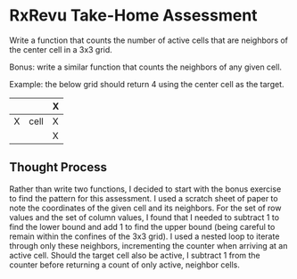 # RxRevu Take-Home Assessment

Write a function that counts the number of active cells that are neighbors of the center cell in a 3x3 grid.

Bonus: write a similar function that counts the neighbors of any given cell.

Example: the below grid should return 4 using the center cell as the target.

|     |      | X   |
| --- | ---- | --- |
| X   | cell | X   |
|     |      | X   |

## Thought Process

Rather than write two functions, I decided to start with the bonus exercise to find the pattern for this assessment. I used a scratch sheet of paper to note the coordinates of the given cell and its neighbors. For the set of row values and the set of column values, I found that I needed to subtract 1 to find the lower bound and add 1 to find the upper bound (being careful to remain within the confines of the 3x3 grid). I used a nested loop to iterate through only these neighbors, incrementing the counter when arriving at an active cell. Should the target cell also be active, I subtract 1 from the counter before returning a count of only active, neighbor cells.
